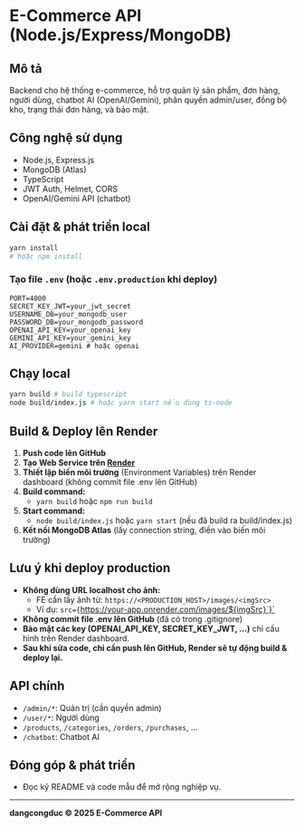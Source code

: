 # E-Commerce API (Node.js/Express/MongoDB)

## Mô tả
Backend cho hệ thống e-commerce, hỗ trợ quản lý sản phẩm, đơn hàng, người dùng, chatbot AI (OpenAI/Gemini), phân quyền admin/user, đồng bộ kho, trạng thái đơn hàng, và bảo mật.

## Công nghệ sử dụng
- Node.js, Express.js
- MongoDB (Atlas)
- TypeScript
- JWT Auth, Helmet, CORS
- OpenAI/Gemini API (chatbot)

## Cài đặt & phát triển local
```bash
yarn install
# hoặc npm install
```

### Tạo file `.env` (hoặc `.env.production` khi deploy)
```env
PORT=4000
SECRET_KEY_JWT=your_jwt_secret
USERNAME_DB=your_mongodb_user
PASSWORD_DB=your_mongodb_password
OPENAI_API_KEY=your_openai_key
GEMINI_API_KEY=your_gemini_key
AI_PROVIDER=gemini # hoặc openai
```

## Chạy local
```bash
yarn build # build typescript
node build/index.js # hoặc yarn start nếu dùng ts-node
```

## Build & Deploy lên Render
1. **Push code lên GitHub**
2. **Tạo Web Service trên [Render](https://dashboard.render.com/)**
3. **Thiết lập biến môi trường** (Environment Variables) trên Render dashboard (không commit file .env lên GitHub)
4. **Build command:**
   - `yarn build` hoặc `npm run build`
5. **Start command:**
   - `node build/index.js` hoặc `yarn start` (nếu đã build ra build/index.js)
6. **Kết nối MongoDB Atlas** (lấy connection string, điền vào biến môi trường)

## Lưu ý khi deploy production
- **Không dùng URL localhost cho ảnh:**
  - FE cần lấy ảnh từ: `https://<PRODUCTION_HOST>/images/<imgSrc>`
  - Ví dụ: `src={`https://your-app.onrender.com/images/${imgSrc}`}`
- **Không commit file .env lên GitHub** (đã có trong .gitignore)
- **Bảo mật các key (OPENAI_API_KEY, SECRET_KEY_JWT, ...)** chỉ cấu hình trên Render dashboard.
- **Sau khi sửa code, chỉ cần push lên GitHub, Render sẽ tự động build & deploy lại.**

## API chính
- `/admin/*`: Quản trị (cần quyền admin)
- `/user/*`: Người dùng
- `/products`, `/categories`, `/orders`, `/purchases`, ...
- `/chatbot`: Chatbot AI

## Đóng góp & phát triển
- Đọc kỹ README và code mẫu để mở rộng nghiệp vụ.

---
**dangcongduc © 2025 E-Commerce API**
